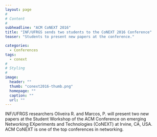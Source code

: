 ```yaml
---
layout: page
#
# Content
#
subheadline: "ACM CoNEXT 2016"
title: "INF/UFRGS sends two students to the CoNEXT 2016 Conference"
teaser: "Students to present new papers at the conference."

categories:
  - Conferences
tags:
  - conext
#
# Styling
#
image:
  header: ""
  thumb: "conext2016-thumb.png"
  homepage: ""
  caption: ""
  url: ""
---
```


INF/UFRGS researchers Oliveira R. and Marcos, P. will present two new papers at the Student
Workshop of the ACM Conference on emerging Networking EXperiments and Technologies (CoNEXT) at Irvine, CA, USA.
ACM CoNEXT is one of the top conferences in networking.
